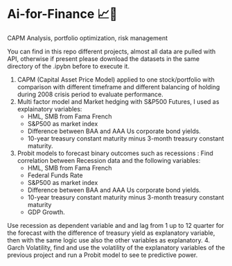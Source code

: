 # Ai-for-Finance 📈🤖
CAPM Analysis, portfolio optimization, risk management

You can find in this repo different projects, almost all data are pulled with API, otherwise if present please download the datasets in the same directory of the .ipybn before to execute it.
1. CAPM (Capital Asset Price Model) applied to one stock/portfolio with comparison with different timeframe and different balancing of holding during 2008 crisis period to evaluate performance.
2. Multi factor model and Market hedging with S&P500 Futures, I used as explainatory variables:
    * HML, SMB from Fama French
    * S&P500 as market index
    * Difference between BAA and AAA Us corporate bond yields.
    * 10-year treasury constant maturity minus 3-month treasury constant maturity.
3. Probit models to forecast binary outcomes such as recessions :
Find correlation between Recession data and the following variables:
    * HML, SMB from Fama French
    * Federal Funds Rate
    * S&P500 as market index
    * Difference between BAA and AAA Us corporate bond yields.
    * 10-year treasury constant maturity minus 3-month treasury constant maturity
    * GDP Growth.  

Use recession as dependent variable and and lag from 1 up to 12 quarter for the forecast with the difference of treasury yield as explanatory variable, then with the same logic use also the other variables as explanatory.
4. Garch Volatility, find and use the volatility of the explanatory variables of the previous project and run a Probit model to see te predictive power.



